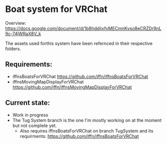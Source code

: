 # Boat system for VRChat
Overview: https://docs.google.com/document/d/1b8hddijxfvMECmnKvso8eCRZDr9nL9c-74jWRaX8V_k

The assets used forthis system have been refernced in their respective folders.

## Requirements:
- iffnsBoatsForVRChat https://github.com/iffn/iffnsBoatsForVRChat
- iffnsMovingMapDisplayForVRChat https://github.com/iffn/iffnsMovingMapDisplayForVRChat

## Current state:
- Work in progress
- The Tug System branch is the one I'm mostly working on at the moment but not complete yet.
  - Also requires iffnsBoatsForVRChat on branch TugSystem and its requirments: https://github.com/iffn/iffnsBoatsForVRChat
